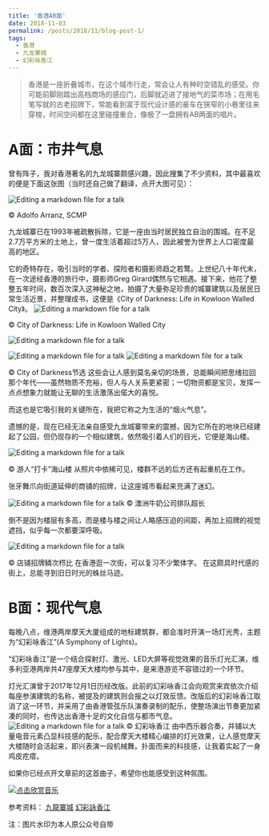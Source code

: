 ```yaml
---
title: '香港AB面'
date: 2018-11-03
permalink: /posts/2018/11/blog-post-1/
tags:
  - 香港
  - 九龙寨城
  - 幻彩咏香江
---
```





>香港是一座折叠城市，在这个城市行走，常会让人有种时空错乱的感受。你可能前脚刚踏出高档商场的感应门，后脚就迈进了接地气的菜市场；在用毛笔写就的古老招牌下，常能看到富于现代设计感的豪车在狭窄的小巷里往来穿梭，时间空间都在这里碰撞重合，像极了一盘拥有AB两面的唱片。


A面：市井气息
======

曾有阵子，我对香港著名的九龙城寨颇感兴趣，因此搜集了不少资料，其中最喜欢的便是下面这张图（当时还自己做了翻译，点开大图可见）：

![Editing a markdown file for a talk](/images/20181103/640-15.jpeg)

© Adolfo Arranz, SCMP

九龙城寨已在1993年被疏散拆除，它是一座由当时居民独立自治的围城。在不足2.7万平方米的土地上，曾一度生活着超过5万人，因此被誉为世界上人口密度最高的地区。

它的奇特存在，吸引当时的学者、探险者和摄影师趋之若鹜。上世纪八十年代末，在一次途经香港的旅行中，摄影师Greg Girard偶然与它相遇。接下来，他花了整整五年时间，数百次深入这神秘之地，拍摄了大量弥足珍贵的城寨建筑以及居民日常生活近景，并整理成书，这便是《City of Darkness: Life in Kowloon Walled City》。
![Editing a markdown file for a talk](/images/20181103/02.jpeg)

© City of Darkness: Life in Kowloon Walled City


![Editing a markdown file for a talk](/images/20181103/03.jpeg)

![Editing a markdown file for a talk](/images/20181103/04.jpeg)
![Editing a markdown file for a talk](/images/20181103/05.jpeg)

© City of Darkness节选
这些会让人感到莫名亲切的场景，总能瞬间把思绪拉回那个年代——虽然物质不充裕，但人与人关系更紧密；一切物资都是宝贝，发挥一点点想象力就能让无聊的生活激荡出偌大的喜悦。

而这也是它吸引我的关键所在，我把它称之为生活的“烟火气息”。
 
遗憾的是，现在已经无法亲自感受九龙城寨带来的震撼，因为它所在的地块已经建起了公园，但仍现存的一个相似建筑，依然吸引着人们的目光，它便是海山楼。

![Editing a markdown file for a talk](/images/20181103/06.jpeg)

© 游人“打卡”海山楼
从照片中依稀可见，楼群不远的后方还有起重机在工作。

张牙舞爪向街道延伸的商铺的招牌，让这座城市看起来充满了迷幻。

![Editing a markdown file for a talk](/images/20181103/07.jpeg)
© 澳洲牛奶公司排队超长

倒不是因为楼层有多高，而是楼与楼之间让人略感压迫的间距，再加上招牌的视觉遮挡，似乎每一次都要深呼吸。

![Editing a markdown file for a talk](/images/20181103/640-16.jpeg)

© 店铺招牌鳞次栉比
在香港逛一次街，可以复习不少繁体字。
在这颇具时代感的街上，总能寻到旧日时光的蛛丝马迹。



B面：现代气息
======
每晚八点，维港两岸摩天大厦组成的地标建筑群，都会准时开演一场灯光秀，主题为“幻彩咏香江”(A Symphony of Lights)。

“幻彩咏香江”是一个结合探射灯、激光、LED大屏等视觉效果的音乐灯光汇演，维多利亚港两岸共47座摩天大楼均参与其中，是来港游览不容错过的一个环节。

灯光汇演曾于2017年12月1日历经改版。此前的幻彩咏香江会向观赏来宾依次介绍每座参演建筑的名称，被提及的建筑则会报之以灯效反馈。改版后的幻彩咏香江取消了这一环节，并采用了由香港管弦乐队演奏录制的配乐，使整场演出节奏更加紧凑的同时，也传达出香港十足的文化自信与都市气息。
![Editing a markdown file for a talk](/images/20181103/08.jpeg)
© 幻彩咏香江
由中西乐器合奏，并辅以大量电音元素凸显科技感的配乐，配合摩天大楼精心编排的灯光效果，让人感觉摩天大楼随时会活起来，即兴表演一段机械舞。扑面而来的科技感，让我着实起了一身鸡皮疙瘩。

如果你已经点开文章前的这首曲子，希望你也能感受到这种氛围。

[![点击欣赏音乐](PLAY)](https://mp.weixin.qq.com/mp/audio?_wxindex_=0&scene=104&__biz=MzU5Njc0MTI2NA==&mid=2247483707&idx=1&voice_id=MzU5Njc0MTI2NF8yMjQ3NDgzNzA2&sn=2aa7de9692064cfddcde074197e348f5#wechat_redirect)

参考资料：
[九龍寨城](https://zh.wikipedia.org/wiki/九龍寨城)
[幻彩詠香江](https://zh.wikipedia.org/wiki/幻彩詠香江)

注：图片水印为本人原公众号自带